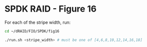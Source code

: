 # SPDK RAID - Figure 16

For each of the stripe width, run:
```Bash
cd ~/dRAID/FIO/SPDK/fig16

./run.sh <stripe_width> # must be one of [4,6,8,10,12,14,16,18]
```